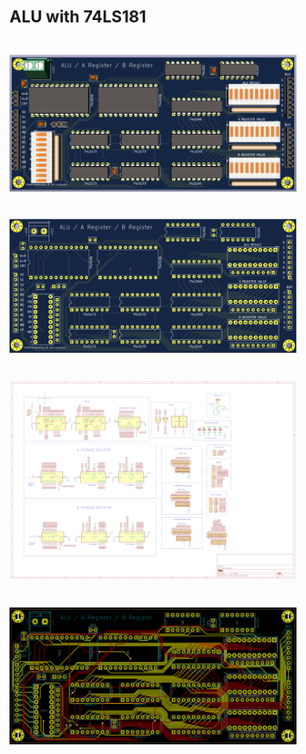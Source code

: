 # ALU with 74LS181

<br/>

![ALU](https://github.com/theWickedWebDev/8-bit-computer/blob/master/Modules/alu-module/ram-register-3d.png?raw=true)

<br/>

![ALU](https://github.com/theWickedWebDev/8-bit-computer/blob/master/Modules/alu-module/ram-register-board.png?raw=true)

<br/>

![ALU](https://github.com/theWickedWebDev/8-bit-computer/blob/master/Modules/alu-module/ram-register-sch.png?raw=true)

<br/>

![ALU](https://github.com/theWickedWebDev/8-bit-computer/blob/master/Modules/alu-module/ram-register-traces.png?raw=true)

<br/>